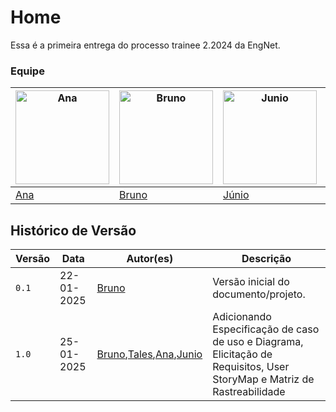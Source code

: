 # Home

Essa é a primeira entrega do processo trainee 2.2024 da EngNet.





### Equipe

| <a href="https://github.com/nanabridge" target="_blank"><img src="https://avatars.githubusercontent.com/u/195703004?v=4" alt="Ana" width="150" /></a> | <a href="https://github.com/brunobreis" target="_blank"><img src="https://avatars.githubusercontent.com/u/62809606?v=4" alt="Bruno" width="150" /></a> | <a href="https://github.com/Juniossilva173" target="_blank"><img src="https://avatars.githubusercontent.com/u/195664571?v=4" alt="Junio" width="150" /></a> | <a href="https://github.com/talesrg" target="_blank"><img src="https://avatars.githubusercontent.com/u/70861660?v=4" alt="Tales" width="150" /></a> |
|--------------------------------------------------------------------------------------------------------------------------|---------------------------------------------------------------------------------------------------------------------------|---------------------------------------------------------------------------------------------------------------------------|---------------------------------------------------------------------------------------------------------------------------|
| [Ana](https://github.com/nanabridge)                                                                                     | [Bruno](https://github.com/brunobreis)                                                                                     | [Júnio](https://github.com/Juniossilva173)                                                                                 | [Tales](https://github.com/talesrg)                                                                                       |


## Histórico de Versão

| Versão | Data       | Autor(es)                                                          | Descrição                                                                                                                |
|--------|------------|--------------------------------------------------------------------|--------------------------------------------------------------------------------------------------------------------------|
| `0.1`  | 22-01-2025 | [Bruno](https://github.com/brunobreis)                             | Versão inicial do documento/projeto.                                                                                     |
| `1.0`  | 25-01-2025 | [Bruno](https://github.com/brunobreis),[Tales](https://github.com/talesrg),[Ana](https://github.com/talesrg),[Junio](https://github.com/Juniossilva173) | Adicionando Especificação de caso de uso e Diagrama, Elicitação de Requisitos, User StoryMap e Matriz de Rastreabilidade |